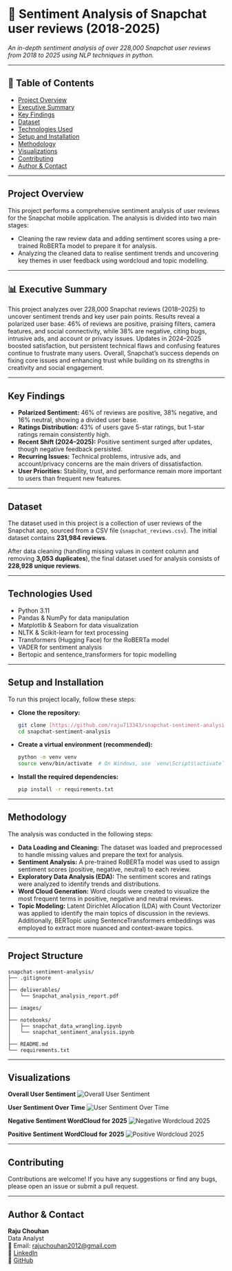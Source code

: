 # 🧾 Sentiment Analysis of Snapchat user reviews (2018-2025)

_An in-depth sentiment analysis of over 228,000 Snapchat user reviews from 2018 to 2025 using NLP techniques in python._

---

## 📌 Table of Contents
- <a href="#project-overview">Project Overview</a>
- <a href="#executive-summary">Executive Summary</a>
- <a href="#key-findings">Key Findings</a>
- <a href="#sataset">Dataset</a>
- <a href="#technologies-used">Technologies Used</a>
- <a href="#setup-and-installation">Setup and Installation</a>
- <a href="#methodology">Methodology</a>
- <a href="#visualizations">Visualizations</a>
- <a href="#contributing">Contributing</a>
- <a href="#author--contact">Author & Contact</a>

---
<h2><a class="anchor" id="project-overview"></a>Project Overview</h2>

This project performs a comprehensive sentiment analysis of user reviews for the Snapchat mobile application. The analysis is divided into two main stages:
- Cleaning the raw review data and adding sentiment scores using a pre-trained RoBERTa model to prepare it for analysis.
- Analyzing the cleaned data to realise sentiment trends and uncovering key themes in user feedback using wordcloud and topic modelling.

---
<h2><a class="anchor" id="executive-summary"></a>📊 Executive Summary</h2>

This project analyzes over 228,000 Snapchat reviews (2018–2025) to uncover sentiment trends and key user pain points. Results reveal a polarized user base: 46% of reviews are positive, praising filters, camera features, and social connectivity, while 38% are negative, citing bugs, intrusive ads, and account or privacy issues. Updates in 2024–2025 boosted satisfaction, but persistent technical flaws and confusing features continue to frustrate many users. Overall, Snapchat’s success depends on fixing core issues and enhancing trust while building on its strengths in creativity and social engagement.

---
<h2><a class="anchor" id="key-findings"></a>Key Findings</h2>

- **Polarized Sentiment:** 46% of reviews are positive, 38% negative, and 16% neutral, showing a divided user base.  
- **Ratings Distribution:** 43% of users gave 5-star ratings, but 1-star ratings remain consistently high.  
- **Recent Shift (2024–2025):** Positive sentiment surged after updates, though negative feedback persisted.  
- **Recurring Issues:** Technical problems, intrusive ads, and account/privacy concerns are the main drivers of dissatisfaction.  
- **User Priorities:** Stability, trust, and performance remain more important to users than frequent new features.  

---
<h2><a class="anchor" id="dataset"></a>Dataset</h2>

The dataset used in this project is a collection of user reviews of the Snapchat app, sourced from a CSV file (`snapchat_reviews.csv`). The initial dataset contains **231,984 reviews**.

After data cleaning (handling missing values in content column and removing **3,053 duplicates**), the final dataset used for analysis consists of **228,928 unique reviews**.

---
<h2><a class="anchor" id="technologies-used"></a>Technologies Used</h2>

- Python 3.11
- Pandas & NumPy for data manipulation
- Matplotlib & Seaborn for data visualization
- NLTK & Scikit-learn for text processing
- Transformers (Hugging Face) for the RoBERTa model
- VADER for sentiment analysis
- Bertopic and sentence_transformers for topic modelling

---
<h2><a class="anchor" id="setup-and-installation"></a>Setup and Installation</h2>

To run this project locally, follow these steps:

- **Clone the repository:**
   ```bash
   git clone [https://github.com/raju713343/snapchat-sentiment-analysis.git](https://github.com/raju713343/snapchat-sentiment-analysis.git
   cd snapchat-sentiment-analysis
   ```

- **Create a virtual environment (recommended):**
   ```bash
   python -m venv venv
   source venv/bin/activate  # On Windows, use `venv\Scripts\activate`
   ```

- **Install the required dependencies:**
   ```bash
   pip install -r requirements.txt
   ```
---
<h2><a class="anchor" id="methodology"></a>Methodology</h2>

The analysis was conducted in the following steps:
- **Data Loading and Cleaning:** The dataset was loaded and preprocessed to handle missing values and prepare the text for analysis.
- **Sentiment Analysis:** A pre-trained RoBERTa model was used to assign sentiment scores (positive, negative, neutral) to each review.
- **Exploratory Data Analysis (EDA):** The sentiment scores and ratings were analyzed to identify trends and distributions.
- **Word Cloud Generation:** Word clouds were created to visualize the most frequent terms in positive, negative and neutral reviews.
- **Topic Modeling:** Latent Dirichlet Allocation (LDA) with Count Vectorizer was applied to identify the main topics of discussion in the reviews. Additionally, BERTopic using SentenceTransformers embeddings was employed to extract more nuanced and context-aware topics.

---
<h2><a class="anchor" id="project-structure"></a>Project Structure</h2>

```
snapchat-sentiment-analysis/
├── .gitignore
│   
├── deliverables/
│   └── Snapchat_analysis_report.pdf
│
├── images/ 
│
├── notebooks/
│   ├── snapchat_data_wrangling.ipynb
│   └── snapchat_sentiment_analysis.ipynb
│
├── README.md   
└── requirements.txt
```

---
<h2><a class="anchor" id="visualizations"></a>Visualizations</h2>

**Overall User Sentiment**
![Overall User Sentiment](images/Overall_Sentiment.png)

**User Sentiment Over Time**
![User Sentiment Over Time](images/sentiment_distribution.png)

**Negative Sentiment WordCloud for 2025**
![Negative Wordcloud 2025](images/wordcloud_negative_2025.png)

**Positive Sentiment WordCloud for 2025**
![Positive Wordcloud 2025](images/wordcloud_positive_2025.png)

---
<h2><a class="anchor" id="contributing"></a>Contributing</h2>

Contributions are welcome! If you have any suggestions or find any bugs, please open an issue or submit a pull request.

---
<h2><a class="anchor" id="author--contact"></a>Author & Contact</h2>

**Raju Chouhan**  
Data Analyst  
📧 Email: rajuchouhan2012@gmail.com  
🔗 [LinkedIn](https://www.linkedin.com/in/raju-chouhan-9b20091a1/)  
🔗 [GitHub](https://github.com/raju713343/snapchat-sentiment-analysis)
